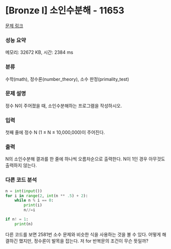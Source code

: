 # [Bronze I] 소인수분해 - 11653 

[문제 링크](https://www.acmicpc.net/problem/11653) 

### 성능 요약

메모리: 32672 KB, 시간: 2384 ms

### 분류

수학(math), 정수론(number_theory), 소수 판정(primality_test)

### 문제 설명

<p>정수 N이 주어졌을 때, 소인수분해하는 프로그램을 작성하시오.</p>

### 입력 

 <p>첫째 줄에 정수 N (1 ≤ N ≤ 10,000,000)이 주어진다.</p>

### 출력 

 <p>N의 소인수분해 결과를 한 줄에 하나씩 오름차순으로 출력한다. N이 1인 경우 아무것도 출력하지 않는다.</p>

### 다른 코드 분석
```python
n = int(input())
for i in range(2, int(n ** .5) + 2):
    while n % i == 0:
        print(i)
        n//=i

if n! = 1:
    print(n)

```
다른 코드를 보면 2581번 소수 문제와 비슷한 식을 사용하는 것을 볼 수 있다. 어떻게 해결하긴 했지만, 정수론이 발목을 잡는다. 저 for 반복문의 조건이 무슨 뜻일까?